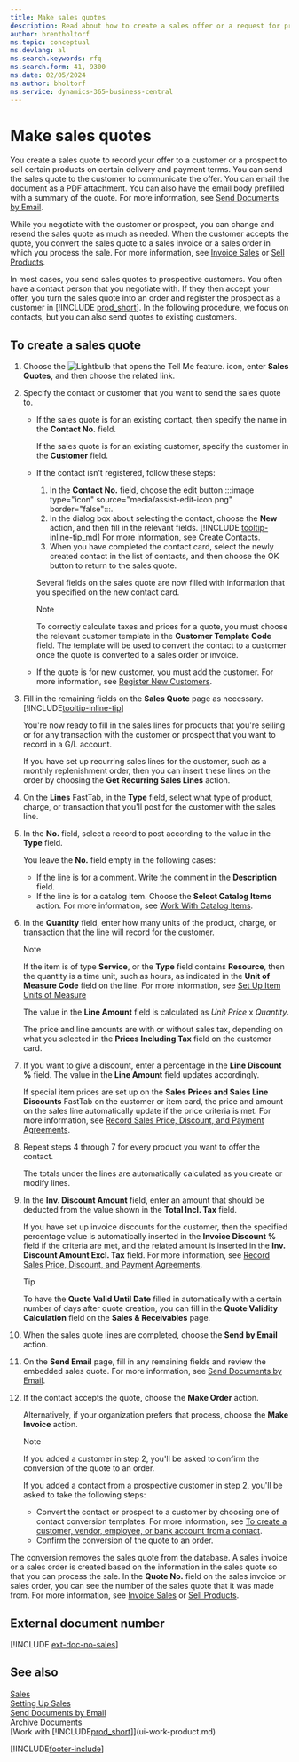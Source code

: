 ```yaml
---
title: Make sales quotes
description: Read about how to create a sales offer or a request for proposal (RFQ) document to record your offer to a customer or prospect to sell products under certain terms.
author: brentholtorf
ms.topic: conceptual
ms.devlang: al
ms.search.keywords: rfq
ms.search.form: 41, 9300
ms.date: 02/05/2024
ms.author: bholtorf
ms.service: dynamics-365-business-central
---
```

# Make sales quotes

You create a sales quote to record your offer to a customer or a prospect to sell certain products on certain delivery and payment terms. You can send the sales quote to the customer to communicate the offer. You can email the document as a PDF attachment. You can also have the email body prefilled with a summary of the quote. For more information, see [Send Documents by Email](ui-how-send-documents-email.md#to-send-documents-by-email).

While you negotiate with the customer or prospect, you can change and resend the sales quote as much as needed. When the customer accepts the quote, you convert the sales quote to a sales invoice or a sales order in which you process the sale. For more information, see [Invoice Sales](sales-how-invoice-sales.md) or [Sell Products](sales-how-sell-products.md).

In most cases, you send sales quotes to prospective customers. You often have a contact person that you negotiate with. If they then accept your offer, you turn the sales quote into an order and register the prospect as a customer in [!INCLUDE [prod_short](includes/prod_short.md)]. In the following procedure, we focus on contacts, but you can also send quotes to existing customers.  

## To create a sales quote

1. Choose the ![Lightbulb that opens the Tell Me feature.](media/ui-search/search_small.png "Tell me what you want to do") icon, enter **Sales Quotes**, and then choose the related link.
2. Specify the contact or customer that you want to send the sales quote to.

    - If the sales quote is for an existing contact, then specify the name in the **Contact No.** field.  

        If the sales quote is for an existing customer, specify the customer in the **Customer** field.
    - If the contact isn't registered, follow these steps:

        1. In the **Contact No.** field, choose the edit button :::image type="icon" source="media/assist-edit-icon.png" border="false":::.
        2. In the dialog box about selecting the contact, choose the **New** action, and then fill in the relevant fields. [!INCLUDE [tooltip-inline-tip_md](includes/tooltip-inline-tip_md.md)] For more information, see [Create Contacts](marketing-create-contact-companies.md).  
        3. When you have completed the contact card, select the newly created contact in the list of contacts, and then choose the OK button to return to the sales quote.

        Several fields on the sales quote are now filled with information that you specified on the new contact card.

        > [!NOTE]
        > To correctly calculate taxes and prices for a quote, you must choose the relevant customer template in the **Customer Template Code** field. The template will be used to convert the contact to a customer once the quote is converted to a sales order or invoice.
    -  If the quote is for new customer, you must add the customer. For more information, see [Register New Customers](sales-how-register-new-customers.md).  

3. Fill in the remaining fields on the **Sales Quote** page as necessary. [!INCLUDE[tooltip-inline-tip](includes/tooltip-inline-tip_md.md)]  

    You're now ready to fill in the sales lines for products that you're selling or for any transaction with the customer or prospect that you want to record in a G/L account.  

    If you have set up recurring sales lines for the customer, such as a monthly replenishment order, then you can insert these lines on the order by choosing the **Get Recurring Sales Lines** action.  

4. On the **Lines** FastTab, in the **Type** field, select what type of product, charge, or transaction that you'll post for the customer with the sales line.
5. In the **No.** field, select a record to post according to the value in the **Type** field.

    You leave the **No.** field empty in the following cases:
    - If the line is for a comment. Write the comment in the **Description** field.
    - If the line is for a catalog item. Choose the **Select Catalog Items** action. For more information, see [Work With Catalog Items](inventory-how-work-nonstock-items.md).

6. In the **Quantity** field, enter how many units of the product, charge, or transaction that the line will record for the customer.

    > [!NOTE]  
    >  If the item is of type **Service**, or the **Type** field contains **Resource**, then the quantity is a time unit, such as hours, as indicated in the **Unit of Measure Code** field on the line. For more information, see [Set Up Item Units of Measure](inventory-how-setup-units-of-measure.md)

    The value in the **Line Amount** field is calculated as *Unit Price* x *Quantity*.  

    The price and line amounts are with or without sales tax, depending on what you selected in the **Prices Including Tax** field on the customer card.  
7. If you want to give a discount, enter a percentage in the **Line Discount %** field. The value in the **Line Amount** field updates accordingly.  

    If special item prices are set up on the **Sales Prices and Sales Line Discounts** FastTab on the customer or item card, the price and amount on the sales line automatically update if the price criteria is met. For more information, see [Record Sales Price, Discount, and Payment Agreements](sales-how-record-sales-price-discount-payment-agreements.md).  
8. Repeat steps 4 through 7 for every product you want to offer the contact.

    The totals under the lines are automatically calculated as you create or modify lines.  
9. In the **Inv. Discount Amount** field, enter an amount that should be deducted from the value shown in the **Total Incl. Tax** field.

    If you have set up invoice discounts for the customer, then the specified percentage value is automatically inserted in the **Invoice Discount %** field if the criteria are met, and the related amount is inserted in the **Inv. Discount Amount Excl. Tax** field. For more information, see [Record Sales Price, Discount, and Payment Agreements](sales-how-record-sales-price-discount-payment-agreements.md).

    > [!TIP]
    > To have the **Quote Valid Until Date** filled in automatically with a certain number of days after quote creation, you can fill in the **Quote Validity Calculation** field on the **Sales & Receivables** page.

10. When the sales quote lines are completed, choose the **Send by Email** action.
11. On the **Send Email** page, fill in any remaining fields and review the embedded sales quote. For more information, see [Send Documents by Email](ui-how-send-documents-email.md#to-send-documents-by-email).
12. If the contact accepts the quote, choose the **Make Order** action.  

    Alternatively, if your organization prefers that process, choose the **Make Invoice** action.  
    > [!NOTE]
    > If you added a customer in step 2, you'll be asked to confirm the conversion of the quote to an order.  
    >
    > If you added a contact from a prospective customer in step 2, you'll be asked to take the following steps:
    >
    >  - Convert the contact or prospect to a customer by choosing one of contact conversion templates. For more information, see [To create a customer, vendor, employee, or bank account from a contact](marketing-create-contact-companies.md#to-create-a-customer-vendor-employee-or-bank-account-from-a-contact).  
    > - Confirm the conversion of the quote to an order.

The conversion removes the sales quote from the database. A sales invoice or a sales order is created based on the information in the sales quote so that you can process the sale. In the **Quote No.** field on the sales invoice or sales order, you can see the number of the sales quote that it was made from. For more information, see [Invoice Sales](sales-how-invoice-sales.md) or [Sell Products](sales-how-sell-products.md).  

## External document number

[!INCLUDE [ext-doc-no-sales](includes/ext-doc-no-sales.md)]

## See also

[Sales](sales-manage-sales.md)  
[Setting Up Sales](sales-setup-sales.md)  
[Send Documents by Email](ui-how-send-documents-email.md#to-send-documents-by-email)  
[Archive Documents](across-how-to-archive-documents.md)  
[Work with [!INCLUDE[prod_short](includes/prod_short.md)]](ui-work-product.md)  

[!INCLUDE[footer-include](includes/footer-banner.md)]
